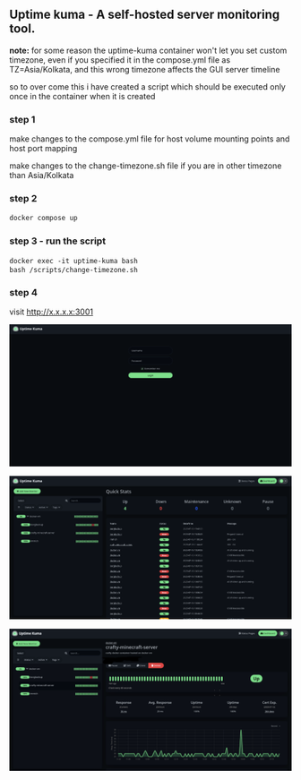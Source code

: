 ## Uptime kuma - A self-hosted server monitoring tool.

**note:** for some reason the uptime-kuma container won't let you set custom timezone, even if you specified it in the compose.yml file as TZ=Asia/Kolkata, and this wrong timezone affects the GUI server timeline 

so to over come this i have created a script which should be executed only once in the container when it is created

### step 1
make changes to the compose.yml file for host volume mounting points and host port mapping

make changes to the change-timezone.sh file if you are in other timezone than Asia/Kolkata

### step 2
```bash
docker compose up 
```
### step 3 - run the script
```
docker exec -it uptime-kuma bash
bash /scripts/change-timezone.sh
```

### step 4 
visit http://x.x.x.x:3001

![0](/assets/uptime-kuma/01.png)

![2](/assets/uptime-kuma/02.png)

![3](/assets/uptime-kuma/03.png)
